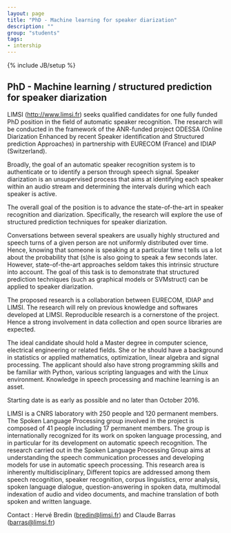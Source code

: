```yaml
---
layout: page
title: "PhD - Machine learning for speaker diarization"
description: ""
group: "students"
tags:
- intership
---
```

{% include JB/setup %}

## PhD - Machine learning / structured prediction for speaker diarization

LIMSI (http://www.limsi.fr) seeks qualified candidates for one fully funded PhD position in the field of automatic speaker recognition.
The research will be conducted in the framework of the ANR-funded project ODESSA (Online Diarization Enhanced by recent Speaker identification and Structured prediction Approaches) in partnership with EURECOM (France) and IDIAP (Switzerland).

Broadly, the goal of an automatic speaker recognition system is to authenticate or to identify a person through speech signal.
Speaker diarization is an unsupervised process that aims at identifying each speaker within an audio stream and determining the intervals during which each speaker is active.

The overall goal of the position is to advance the state-of-the-art in speaker recognition and diarization.
Specifically, the research will explore the use of structured prediction techniques for speaker diarization.

Conversations between several speakers are usually highly structured and speech turns of a given person are not uniformly distributed over time. Hence, knowing that someone is speaking at a particular time t tells us a lot about the probability that (s)he is also going to speak a few seconds later. However, state-of-the-art approaches seldom takes this intrinsic structure into account.
The goal of this task is to demonstrate that structured prediction techniques (such as graphical models or SVMstruct) can be applied to speaker diarization.

The proposed research is a collaboration between EURECOM, IDIAP and LIMSI.
The research will rely on previous knowledge and softwares developed at LIMSI. Reproducible research is a cornerstone of the project. Hence a strong involvement in data collection and open source libraries are expected.

The ideal candidate should hold a Master degree in computer science, electrical engineering or related fields. She or he should have a background in statistics or applied mathematics, optimization, linear algebra and signal processing. The applicant should also have strong programming skills and be familiar with Python, various scripting languages and with the Linux environment. Knowledge in speech processing and machine learning is an asset.

Starting date is as early as possible and no later than October 2016.

LIMSI is a CNRS laboratory with 250 people and 120 permanent members. The Spoken Language Processing group involved in the project is composed of 41 people including 17 permanent members. The group is internationally recognized for its work on spoken language processing, and in particular for its development on automatic speech recognition. The research carried out in the Spoken Language Processing Group aims at understanding the speech communication processes and developing models for use in automatic speech processing. This research area is inherently multidisciplinary, Different topics are addressed among them speech recognition, speaker recognition, corpus linguistics, error analysis, spoken language dialogue, question-answering in spoken data, multimodal indexation of audio and video documents, and machine translation of both spoken and written language.

Contact : Hervé Bredin (bredin@limsi.fr) and Claude Barras (barras@limsi.fr)
